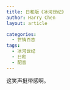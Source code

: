 ```yaml
---
title: 日和版《冰河世纪》
author: Harry Chen
layout: article

categories:
  - 世情百态
tags:
  - 冰河世纪
  - 日和
  - 配音
---
```


  这笑声挺带感啊。
